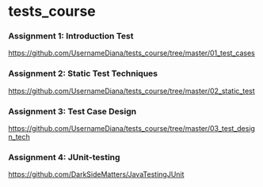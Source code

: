 # tests_course

### Assignment 1: Introduction Test 
https://github.com/UsernameDiana/tests_course/tree/master/01_test_cases 

### Assignment 2: Static Test Techniques
https://github.com/UsernameDiana/tests_course/tree/master/02_static_test

### Assignment 3: Test Case Design
https://github.com/UsernameDiana/tests_course/tree/master/03_test_design_tech

### Assignment 4: JUnit-testing
https://github.com/DarkSideMatters/JavaTestingJUnit
